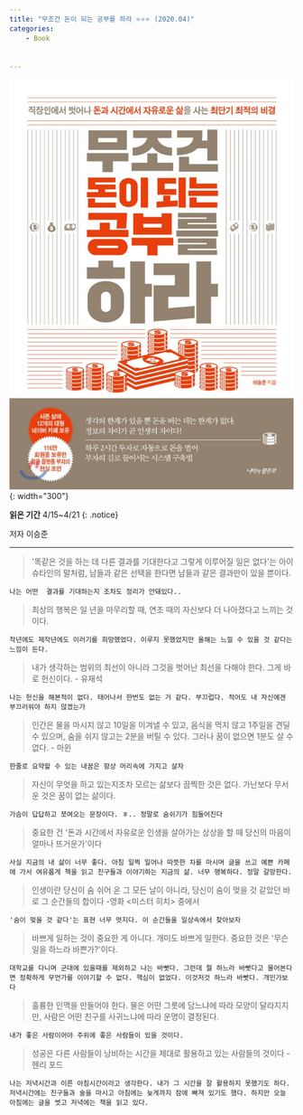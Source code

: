 ```yaml
---
title: "무조건 돈이 되는 공부를 하라 ⭐⭐⭐ (2020.04)"
categories:
    - Book


---
```

![](/assets/images/for_money.jpeg){: width="300"}

**읽은 기간** 4/15~4/21
{: .notice}

저자 이승준

---

> '똑같은 것을 하는 데 다른 결과를 기대한다고 그렇게 이루어질 일은 없다'는 아이슈타인의 말처럼, 남들과 같은 선택을 한다면 남들과 같은 결과만이 있을 뿐이다.

    나는 어떤  결과를 기대하는지 조차도 정리가 안돼있다..

> 최상의 행복은 일 년을 마무리할 때, 연초 때의 자신보다 더 나아졌다고 느끼는 것이다.

    작년에도 제작년에도 이러기를 희망했었다. 이루지 못했었지만 올해는 느낄 수 있을 것 같다는 느낌이 든다.

> 내가 생각하는 범위의 최선이 아니라 그것을 벗어난 최선을 다해야 한다. 그게 바로 헌신이다. - 유재석

    나는 헌신을 해본적이 없다. 태어나서 한번도 없는 거 같다. 부끄럽다. 적어도 내 자신에겐 부끄러워야 하지 않겠는가

> 인간은 물을 마시지 않고 10일을 이겨낼 수 있고, 음식을 먹지 않고 1주일을 견딜 수 있으며, 숨을 쉬지 않고는 2분을 버틸 수 있다. 그러나 꿈이 없으면 1분도 살 수 없다. - 마윈

    한줄로 요약할 수 있는 내꿈은 항상 머리속에 가지고 살자

> 자신이 무엇을 하고 있는지조차 모르는 삶보다 끔찍한 것은 없다. 가난보다 무서운 것은 꿈이 없는 삶이다.

    가슴이 답답하고 쪼여오는 문장이다. ㅎ.. 정말로 숨쉬기가 힘들어진다

> 중요한 건 '돈과 시간에서 자유로운 인생을 살아가는 상상을 할 때 당신의 마음이 얼마나 뜨거운가'이다

    사실 지금의 내 삶이 너무 좋다. 아침 일찍 일어나 따뜻한 차를 마시며 글을 쓰고 예쁜 카페에 가서 여유롭게 책을 읽고 친구들과 이야기하는 지금의 삶. 너무 행복하다. 정말 갈망한다.

> 인생이란 당신이 숨 쉬어 온 그 모든 날이 아니라, 당신이 숨이 멎을 것 같았던 바로 그 순간들의 합이다 -영화 <미스터 히치> 중에서

    '숨이 멎을 것 같다'는 표현 너무 멋지다. 이 순간들을 일상속에서 찾아보자

> 바쁘게 일하는 것이 중요한 게 아니다. 개미도 바쁘게 일한다. 중요한 것은 '무슨 일을 하느라 바쁜가?'이다.

    대학교를 다니며 군대에 있을때를 제외하고 나는 바빳다. 그런데 뭘 하느라 바빳다고 물어본다면 정확하게 무언가를 이야기할 수 없다. 핵심이 없었다. 이것저것 하느라 바빳다. 개민가보다

> 훌륭한 인맥을 만들어야 한다. 물은 어떤 그릇에 담느냐에 따라 모양이 달라지지만, 사람은 어떤 친구를 사귀느냐에 따라 운명이 결정된다.

    내가 좋은 사람이어야 주위에 좋은 사람들이 있을 것이다.

> 성공은 다른 사람들이 낭비하는 시간을 제대로 활용하고 있는 사람들의 것이다 -헨리 포드

    나는 저녁시간과 이른 아침시간이라고 생각한다. 내가 그 시간을 잘 활용하지 못했기도 하다. 저녁시간에는 친구들과 술을 마시고 아침에는 늦게까지 잠에 빠져 있기도 했다. 하지만 오늘 아침에는 글을 썻고 저녁에는 책을 읽고 있다.  
